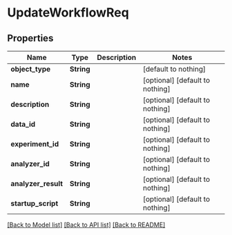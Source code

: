 # UpdateWorkflowReq


## Properties
Name | Type | Description | Notes
------------ | ------------- | ------------- | -------------
**object_type** | **String** |  | [default to nothing]
**name** | **String** |  | [optional] [default to nothing]
**description** | **String** |  | [optional] [default to nothing]
**data_id** | **String** |  | [optional] [default to nothing]
**experiment_id** | **String** |  | [optional] [default to nothing]
**analyzer_id** | **String** |  | [optional] [default to nothing]
**analyzer_result** | **String** |  | [optional] [default to nothing]
**startup_script** | **String** |  | [optional] [default to nothing]


[[Back to Model list]](../README.md#models) [[Back to API list]](../README.md#api-endpoints) [[Back to README]](../README.md)


